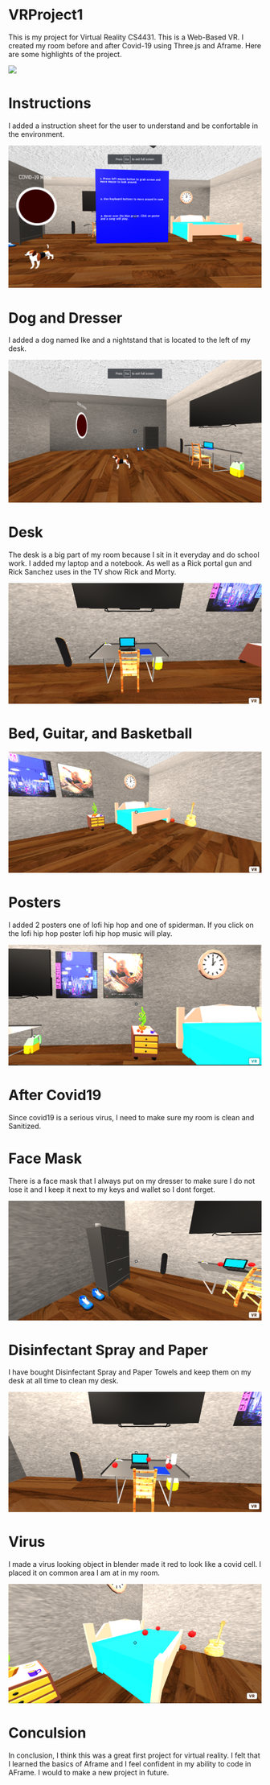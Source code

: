 # VRProject1

This is my project for Virtual Reality CS4431. This is a Web-Based VR. I created my room before and after Covid-19 using Three.js and Aframe. Here are some highlights of the project.


[![](http://img.youtube.com/vi/W-xD1b6vwOQ/0.jpg)](http://www.youtube.com/watch?v=W-xD1b6vwOQ "")


# Instructions 

I added a instruction sheet for the user to understand and be confortable in the environment. 

![](Images/Instructions.png)

# Dog and Dresser

I added a dog named Ike and a nightstand that is located to the left of my desk.

![](Images/Dog.png)

# Desk

The desk is a big part of my room because I sit in it everyday and do school work. I added my laptop and a notebook. As well as a Rick portal gun and Rick Sanchez uses in the TV show Rick and Morty.

![](Images/Desk.png)

# Bed, Guitar, and Basketball

![](Images/Bed.png)

# Posters

I added 2 posters one of lofi hip hop and one of spiderman. If you click on the lofi hip hop poster lofi hip hop music will play. 

![](Images/Posters.png)

# After Covid19

Since covid19 is a serious virus, I need to make sure my room is clean and Sanitized. 


# Face Mask

There is a face mask that I always put on my dresser to make sure I do not lose it and I keep it next to my keys and wallet so I dont forget.

![](Images/FaceMask%20(2).png)


# Disinfectant Spray and Paper 

I have bought Disinfectant Spray and Paper Towels and keep them on my desk at all time to clean my desk. 

![](Images/VirusDesk.png)

# Virus 

I made a virus looking object in blender made it red to look like a covid cell. I placed it on common area I am at in my room.

![](Images/VirusBed.png)

# Conculsion

In conclusion, I think this was a great first project for virtual reality. I felt that I learned the basics of Aframe and I feel confident in my ability to code in AFrame. I would to make a new project in future. 

